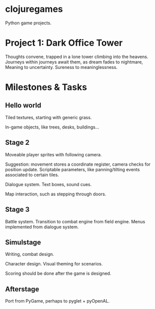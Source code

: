 clojuregames
============

Python game projects.

Project 1: Dark Office Tower
============================

Thoughts convene, trapped in a lone tower climbing into the heavens.
Journeys within journeys await them, as dream fades to nightmare,
Meaning to uncertainty. Sureness to meaninglessness.

Milestones & Tasks
==================

Hello world
-----------

Tiled textures, starting with generic grass.

In-game objects, like trees, desks, buildings...

Stage 2
-------

Moveable player sprites with following camera.

  Suggestion: movement stores a coordinate register, camera checks for position update. Scriptable parameters, like panning/tilting events associated to certain tiles.

Dialogue system. Text boxes, sound cues.

Map interaction, such as stepping through doors.

Stage 3
-------

Battle system. Transition to combat engine from field engine. Menus implemented from dialogue system.

Simulstage
----------

Writing, combat design.

Character design. Visual theming for scenarios.

Scoring should be done after the game is designed.

Afterstage
----------

Port from PyGame, perhaps to pyglet + pyOpenAL.
